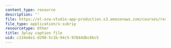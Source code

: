 ```yaml
---
content_type: resource
description: ''
file: https://ol-ocw-studio-app-production.s3.amazonaws.com/courses/res-18-007-calculus-revisited-multivariable-calculus-fall-2011/c224e8e1d2985c1b94c597844dbc6bc5_YeZ0J9Hxgb0.vtt
file_type: application/x-subrip
resourcetype: Other
title: 3play caption file
uid: c224e8e1-d298-5c1b-94c5-97844dbc6bc5
---
```

